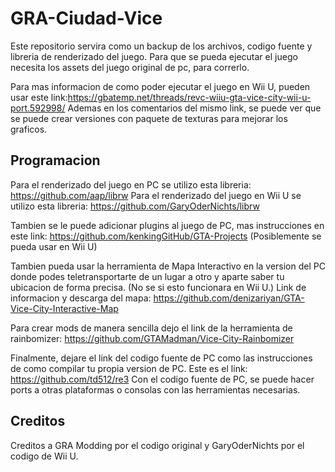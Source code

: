 # GRA-Ciudad-Vice
Este repositorio servira como un backup de los archivos, codigo fuente y libreria de renderizado del juego. 
Para que se pueda ejecutar el juego necesita los assets del juego original de pc, para correrlo.

Para mas informacion de como poder ejecutar el juego en Wii U, pueden usar este link:https://gbatemp.net/threads/revc-wiiu-gta-vice-city-wii-u-port.592998/
Ademas en los comentarios del mismo link, se puede ver que se puede crear versiones con paquete de texturas para mejorar los graficos.

## Programacion

Para el renderizado del juego en PC se utilizo esta libreria: https://github.com/aap/librw
Para el renderizado del juego en Wii U se utilizo esta libreria: https://github.com/GaryOderNichts/librw

Tambien se le puede adicionar plugins al juego de PC, mas instrucciones en este link: https://github.com/kenkingGitHub/GTA-Projects (Posiblemente se pueda usar en Wii U)

Tambien pueda usar la herramienta de Mapa Interactivo en la version del PC donde podes teletransportarte de un lugar a otro y aparte saber tu ubicacion de forma precisa.
(No se si esto funcionara en Wii U.) Link de informacion y descarga del mapa: https://github.com/denizariyan/GTA-Vice-City-Interactive-Map

Para crear mods de manera sencilla dejo el link de la herramienta de rainbomizer: https://github.com/GTAMadman/Vice-City-Rainbomizer

Finalmente, dejare el link del codigo fuente de PC como las instrucciones de como compilar tu propia version de PC. Este es el link: https://github.com/td512/re3
Con el codigo fuente de PC, se puede hacer ports a otras plataformas o consolas con las herramientas necesarias.

## Creditos
Creditos a GRA Modding por el codigo original y GaryOderNichts por el codigo de Wii U.

